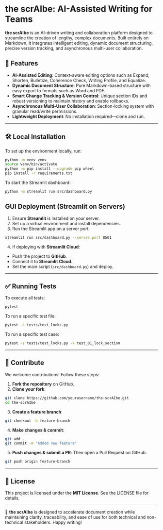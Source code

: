 # the scrAIbe: AI-Assisted Writing for Teams

**the scrAIbe** is an AI-driven writing and collaboration platform designed to streamline the creation of lengthy, complex documents. Built entirely on Markdown, it integrates intelligent editing, dynamic document structuring, precise version tracking, and asynchronous multi-user collaboration.

## 🚀 Features

- **AI-Assisted Editing**: Context-aware editing options such as Expand, Shorten, Bulletize, Coherence Check, Writing Profile, and Equalize.
- **Dynamic Document Structure**: Pure Markdown-based structure with easy export to formats such as Word and PDF.
- **Smart Change Tracking & Version Control**: Unique section IDs and robust versioning to maintain history and enable rollbacks.
- **Asynchronous Multi-User Collaboration**: Section-locking system with granular read/write permissions.
- **Lightweight Deployment**: No installation required—clone and run.

---

## 🛠 Local Installation

To set up the environment locally, run:

```sh
python -m venv venv
source venv/bin/activate
python -m pip install --upgrade pip wheel
pip install -r requirements.txt
```

To start the Streamlit dashboard:

```sh
python -m streamlit run src/dashboard.py
```

## GUI Deployment (Streamlit on Servers)

1. Ensure **Streamlit** is installed on your server.
2. Set up a virtual environment and install dependencies.
3. Run the Streamlit app on a server port:

```sh
streamlit run src/dashboard.py --server.port 8501
```

4. If deploying with **Streamlit Cloud**:
- Push the project to **GitHub**.
- Connect it to **Streamlit Cloud**.
- Set the main script (`src/dashboard.py`) and deploy.

---

## ✅ Running Tests

To execute all tests:

```sh
pytest
```

To run a specific test file:

```sh
pytest -s tests/test_locks.py
```

To run a specific test case:

```sh
pytest -s tests/test_locks.py -k test_01_lock_section
```

---

## 🤝 Contribute

We welcome contributions! Follow these steps:

1. **Fork the repository** on GitHub.
2. **Clone your fork**:

```sh
git clone https://github.com/yourusername/the-scrAIbe.git
cd the-scrAIbe
```

3. **Create a feature branch**:

```sh
git checkout -b feature-branch
```

4. **Make changes & commit**:

```sh
git add .
git commit -m "Added new feature"
```

5. **Push changes & submit a PR**: Then open a Pull Request on GitHub.

```sh
git push origin feature-branch
```

---

## 📜 License

This project is licensed under the **MIT License**. See the LICENSE file for details.

---

🚀 **the scrAIbe** is designed to accelerate document creation while maintaining clarity, traceability, and ease of use for both technical and non-technical stakeholders. Happy writing!